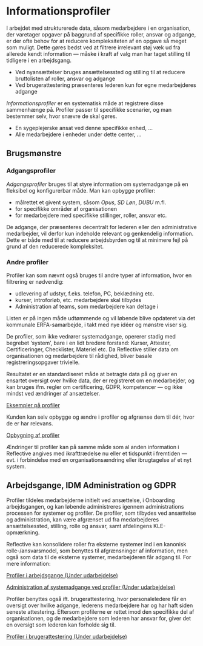 # Informationsprofiler

I arbejdet med strukturerede data, såsom medarbejdere i en organisation, der
varetager opgaver på baggrund af specifikke roller, ansvar og adgange, er der
ofte behov for at reducere kompleksiteten af en opgave så meget som muligt. Dette
gøres bedst ved at filtrere irrelevant støj væk ud fra allerede kendt information
— måske i kraft af valg man har taget stilling til tidligere i en arbejdsgang.

- Ved nyansættelser bruges ansættelsessted og stilling til at reducere
  bruttolisten af roller, ansvar og adgange
- Ved brugerattestering præsenteres lederen kun for egne medarbejderes adgange

_Informationsprofiler_ er en systematisk måde at registrere disse sammenhænge
på. Profiler passer til specifikke scenarier, og man bestemmer selv, hvor snævre
de skal gøres.

- En sygeplejerske ansat ved denne specifikke enhed, ...
- Alle medarbejdere i enheder under dette center, ...

## Brugsmønstre

### Adgangsprofiler

_Adgangsprofiler_ bruges til at styre information om systemadgange på en
fleksibel og konfigurerbar måde. Man kan opbygge profiler:

- målrettet et givent system, såsom _Opus_, _SD Løn_, _DUBU_ m.fl.
- for specifikke områder af organisationen
- for medarbejdere med specifikke stillinger, roller, ansvar etc.

De adgange, der præsenteres decentralt for lederen eller den administrative
medarbejder, vil derfor kun indeholde relevant og genkendelig information. Dette
er både med til at reducere arbejdsbyrden og til at minimere fejl på grund af den
reducerede kompleksitet.

### Andre profiler

Profiler kan som nævnt også bruges til andre typer af information, hvor en
filtrering er nødvendig:

- udlevering af udstyr, f.eks. telefon, PC, beklædning etc.
- kurser, introforløb, etc. medarbejdere skal tilbydes
- Administration af teams, som medarbejdere kan deltage i

Listen er på ingen måde udtømmende og vil løbende blive opdateret via det
kommunale ERFA-samarbejde, i takt med nye idéer og mønstre viser sig.

De profiler, som ikke vedrører systemadgange, opererer stadig med begrebet
‘system’, bare i en lidt bredere forstand: Kurser, Attester, Certificeringer,
Checklister, Materiel etc. Da Reflective stiller data om organisationen og
medarbejdere til rådighed, bliver basale registreringsopgaver trivielle.

Resultatet er en standardiseret måde at betragte data på og giver en ensartet
oversigt over hvilke data, der er registreret om en medarbejder, og kan bruges
ifm. regler om certificering, GDPR, kompetencer — og ikke mindst ved ændringer af
ansættelser.

[Eksempler på profiler](./docs/examples.md)

Kunden kan selv opbygge og ændre i profiler og afgrænse dem til dér, hvor de er
har relevans.

[Opbygning af profiler](./docs/profile_editor.md)

Ændringer til profiler kan på samme måde som al anden information i Reflective
angives med ikrafttrædelse nu eller et tidspunkt i fremtiden — evt. i forbindelse
med en organisationsændring eller ibrugtagelse af et nyt system.

## Arbejdsgange, IDM Administration og GDPR

Profiler tildeles medarbejderne initielt ved ansættelse, i Onboarding
arbejdsgangen, og kan løbende administreres igennem administrations processen for
systemer og profiler. De profiler, som tilbydes ved ansættelse og administration,
kan være afgrænset ud fra medarbejderes ansættelsessted, stilling, rolle og
ansvar, samt afdelingens KLE-opmærkning.

Reflective kan konsolidere roller fra eksterne systemer ind i en kanonisk
rolle-/ansvarsmodel, som benyttes til afgrænsninger af information, men også som
data til de eksterne systemer, medarbejderen får adgang til. For mere
information:

[Profiler i arbejdsgange (Under udarbejdelse)](./docs/profiles_in_processes.md)

[Administration af systemadgange ved profiler (Under udarbejdelse)](./docs/profiles_administration.md)

Profiler benyttes også ift. brugerattestering, hvor personaleledere får en
oversigt over hvilke adgange, lederens medarbejdere har og har haft siden
seneste attestering. Eftersom profilerne er rettet imod den specifikke del af
organisationen, og de medarbejdere som lederen har ansvar for, giver det en
oversigt som lederen kan forholde sig til.

[Profiler i brugerattestering (Under udarbejdelse)](./docs/profiles_in_gdpr.md)
